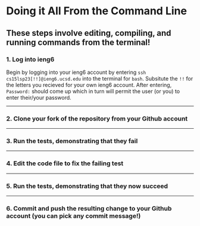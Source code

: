 # Doing it All From the Command Line
## These steps involve editing, compiling, and running commands from the terminal!
### 1. Log into ieng6
Begin by logging into your ieng6 account by entering ```ssh cs15lsp23[!!]@ieng6.ucsd.edu``` into the terminal for ```bash```. Subsitute the ```!!``` for the letters you recieved for your own ieng6 account. After entering, ```Password:``` should come up which in turn will permit the user (or you) to enter their/your password.
***
### 2. Clone your fork of the repository from your Github account
***
### 3. Run the tests, demonstrating that they fail
***
### 4. Edit the code file to fix the failing test
***
### 5. Run the tests, demonstrating that they now succeed
***
### 6. Commit and push the resulting change to your Github account (you can pick any commit message!)

